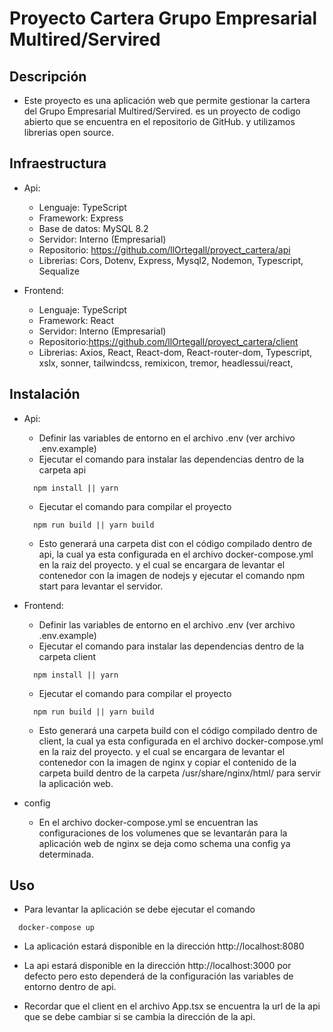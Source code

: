 # Proyecto Cartera Grupo Empresarial Multired/Servired

## Descripción
 - Este proyecto es una aplicación web que permite gestionar la cartera del Grupo Empresarial Multired/Servired.
es un proyecto de codigo abierto que se encuentra en el repositorio de GitHub. y utilizamos librerias open source.

## Infraestructura

- Api: 
  - Lenguaje: TypeScript
  - Framework: Express
  - Base de datos: MySQL 8.2
  - Servidor: Interno (Empresarial)
  - Repositorio: https://github.com/llOrtegall/proyect_cartera/api
  - Librerias: Cors, Dotenv, Express, Mysql2, Nodemon, Typescript, Sequalize

- Frontend:
  - Lenguaje: TypeScript
  - Framework: React
  - Servidor: Interno (Empresarial)
  - Repositorio:https://github.com/llOrtegall/proyect_cartera/client
  - Librerias: Axios, React, React-dom, React-router-dom, Typescript, xslx, sonner, tailwindcss, remixicon, tremor, headlessui/react, 

## Instalación

- Api: 
  - Definir las variables de entorno en el archivo .env (ver archivo .env.example)
  - Ejecutar el comando para instalar las dependencias dentro de la carpeta api
  ```
    npm install || yarn
  ```
  - Ejecutar el comando para compilar el proyecto
  ```
    npm run build || yarn build
  ```

  * Esto generará una carpeta dist con el código compilado dentro de api, la cual ya esta configurada en el archivo docker-compose.yml en la raiz del proyecto. y el cual se encargara de levantar el contenedor con la imagen de nodejs y ejecutar el comando npm start para levantar el servidor.

- Frontend:
  - Definir las variables de entorno en el archivo .env (ver archivo .env.example)
  - Ejecutar el comando para instalar las dependencias dentro de la carpeta client
  ```
    npm install || yarn
  ```
  - Ejecutar el comando para compilar el proyecto
  ```
    npm run build || yarn build
  ```

  * Esto generará una carpeta build con el código compilado dentro de client, la cual ya esta configurada en el archivo docker-compose.yml en la raiz del proyecto. y el cual se encargara de levantar el contenedor con la imagen de nginx y copiar el contenido de la carpeta build dentro de la carpeta /usr/share/nginx/html/ para servir la aplicación web.

- config
  - En el archivo docker-compose.yml se encuentran las configuraciones de los volumenes que se levantarán para la aplicación web de nginx se deja como schema una config ya determinada.

## Uso
  - Para levantar la aplicación se debe ejecutar el comando
  ```
    docker-compose up
  ```
  - La aplicación estará disponible en la dirección http://localhost:8080
  - La api estará disponible en la dirección http://localhost:3000 por defecto pero esto dependerá de la configuración las variables de entorno dentro de api.

  - Recordar que el client en el archivo App.tsx se encuentra la url de la api que se debe cambiar si se cambia la dirección de la api.
